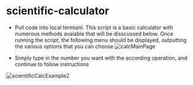 # scientific-calculator
- Pull code into local termianl. This script is a basic calculator with numerous methods avaiable that will be disscussed below. Once running the script, the following menu should be displayed, outputting the various options that you can choose
![calcMainPage](https://user-images.githubusercontent.com/110858892/191421625-1f3fcbf1-ee71-4beb-8a36-718c3b50f223.png)

- Simply type in the number you want with the according operation, and continue to follow instructions

![scientificCalcExample2](https://user-images.githubusercontent.com/110858892/191422504-ea39f29c-00ee-4e58-9baf-8c15671f5df8.png)
